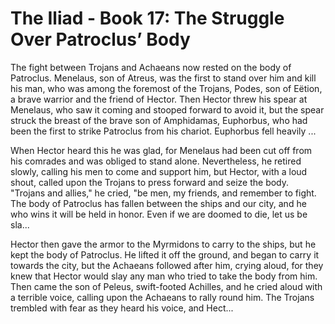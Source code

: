 
# The Iliad - Book 17: The Struggle Over Patroclus’ Body

The fight between Trojans and Achaeans now rested on the body of Patroclus. Menelaus, son of Atreus, was the first to stand over him and kill his man, who was among the foremost of the Trojans, Podes, son of Eëtion, a brave warrior and the friend of Hector. Then Hector threw his spear at Menelaus, who saw it coming and stooped forward to avoid it, but the spear struck the breast of the brave son of Amphidamas, Euphorbus, who had been the first to strike Patroclus from his chariot. Euphorbus fell heavily ...

When Hector heard this he was glad, for Menelaus had been cut off from his comrades and was obliged to stand alone. Nevertheless, he retired slowly, calling his men to come and support him, but Hector, with a loud shout, called upon the Trojans to press forward and seize the body. "Trojans and allies," he cried, "be men, my friends, and remember to fight. The body of Patroclus has fallen between the ships and our city, and he who wins it will be held in honor. Even if we are doomed to die, let us be sla...

Hector then gave the armor to the Myrmidons to carry to the ships, but he kept the body of Patroclus. He lifted it off the ground, and began to carry it towards the city, but the Achaeans followed after him, crying aloud, for they knew that Hector would slay any man who tried to take the body from him. Then came the son of Peleus, swift-footed Achilles, and he cried aloud with a terrible voice, calling upon the Achaeans to rally round him. The Trojans trembled with fear as they heard his voice, and Hect...

